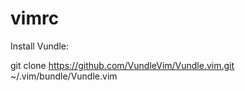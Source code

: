 # vimrc
Install Vundle: 

git clone https://github.com/VundleVim/Vundle.vim.git ~/.vim/bundle/Vundle.vim
